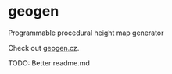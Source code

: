 # geogen
Programmable procedural height map generator

Check out [geogen.cz](http://geogen.cz).

TODO: Better readme.md
